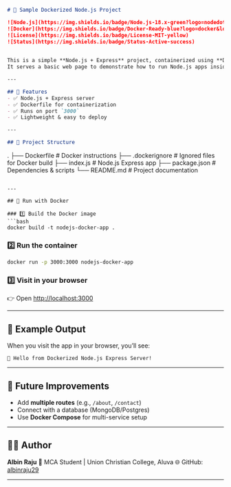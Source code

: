 

```markdown
# 🚀 Sample Dockerized Node.js Project  

![Node.js](https://img.shields.io/badge/Node.js-18.x-green?logo=nodedotjs&logoColor=white)
![Docker](https://img.shields.io/badge/Docker-Ready-blue?logo=docker&logoColor=white)
![License](https://img.shields.io/badge/License-MIT-yellow)
![Status](https://img.shields.io/badge/Status-Active-success)
 

This is a simple **Node.js + Express** project, containerized using **Docker**.  
It serves a basic web page to demonstrate how to run Node.js apps inside Docker containers.  

---

## 📌 Features
- ✅ Node.js + Express server
- ✅ Dockerfile for containerization
- ✅ Runs on port `3000`
- ✅ Lightweight & easy to deploy  

---

## 📂 Project Structure
```

.
├── Dockerfile        # Docker instructions
├── .dockerignore     # Ignored files for Docker build
├── index.js          # Node.js Express app
├── package.json      # Dependencies & scripts
└── README.md         # Project documentation

````

---

## 🐳 Run with Docker  

### 1️⃣ Build the Docker image
```bash
docker build -t nodejs-docker-app .
````

### 2️⃣ Run the container

```bash
docker run -p 3000:3000 nodejs-docker-app
```

### 3️⃣ Visit in your browser

👉 Open [http://localhost:3000](http://localhost:3000)

---

## 📝 Example Output

When you visit the app in your browser, you’ll see:

```
🚀 Hello from Dockerized Node.js Express Server!
```

---

## 🔮 Future Improvements

* Add **multiple routes** (e.g., `/about`, `/contact`)
* Connect with a database (MongoDB/Postgres)
* Use **Docker Compose** for multi-service setup

---

## 👨‍💻 Author

**Albin Raju**
📌 MCA Student | Union Christian College, Aluva
🌐 GitHub: [albinraju29](https://github.com/albinraju29)

---


